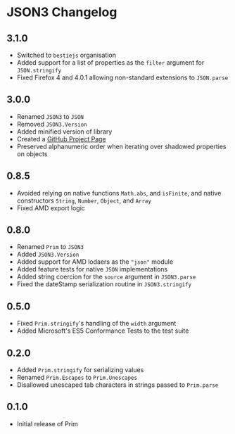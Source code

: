 # JSON3 Changelog

## 3.1.0

 * Switched to `bestiejs` organisation
 * Added support for a list of properties as the `filter` argument for `JSON.stringify`
 * Fixed Firefox 4 and 4.0.1 allowing non-standard extensions to `JSON.parse`

## 3.0.0

 * Renamed `JSON3` to `JSON`
 * Removed `JSON3.Version`
 * Added minified version of library
 * Created a [GitHub Project Page](http://bestiejs.github.io/json3)
 * Preserved alphanumeric order when iterating over shadowed properties on objects

## 0.8.5

 * Avoided relying on native functions `Math.abs`, and `isFinite`, and native constructors `String`, `Number`, `Object`, and `Array`
 * Fixed AMD export logic

## 0.8.0

 * Renamed `Prim` to `JSON3`
 * Added `JSON3.Version`
 * Added support for AMD lodaers as the `"json"` module
 * Added feature tests for native `JSON` implementations
 * Added string coercion for the `source` argument in `JSON3.parse`
 * Fixed the dateStamp serialization routine in `JSON3.stringify`

## 0.5.0

 * Fixed `Prim.stringify`'s handling of the `width` argument
 * Added Microsoft's ES5 Conformance Tests to the test suite

## 0.2.0

 * Added `Prim.stringify` for serializing values
 * Renamed `Prim.Escapes` to `Prim.Unescapes`
 * Disallowed unescaped tab characters in strings passed to `Prim.parse`

## 0.1.0

 * Initial release of Prim

